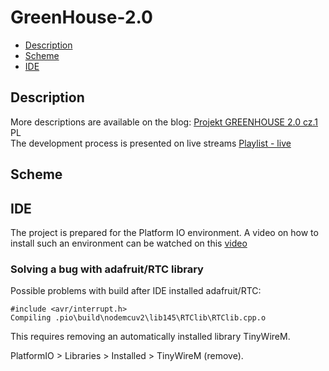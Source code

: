 # GreenHouse-2.0
* [Description](#Description)
* [Scheme](#Scheme)
* [IDE](#IDE)

## Description

More descriptions are available on the blog: [Projekt GREENHOUSE 2.0 cz.1](http://www.inzynierdomu.pl/projekt-greenhouse-2-0-cz-1/) PL<br>
The development process is presented on live streams [Playlist - live](https://www.youtube.com/playlist?list=PLZ7-be74MkEyWofOm7bbRsfblTcDVo8DT)

## Scheme

## IDE
The project is prepared for the Platform IO environment. A video on how to install such an environment can be watched on this [video](https://youtu.be/Em9NuebT2Kc)

### Solving a bug with adafruit/RTC library
Possible problems with build after IDE installed adafruit/RTC:
```
#include <avr/interrupt.h> 
Compiling .pio\build\nodemcuv2\lib145\RTClib\RTClib.cpp.o
```
This requires removing an automatically installed library TinyWireM.

PlatformIO > Libraries > Installed > TinyWireM (remove).

